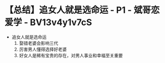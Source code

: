 # 【总结】追女人就是选命运 - P1 - 斌哥恋爱学 - BV13v4y1v7cS

-   追女人就是选命运
    1.  娶错老婆会影响三代
    2.  厉害男人懂得选择好老婆
    3.  好女人是稀有宝贵的存在，对男人事业和幸福至关重要